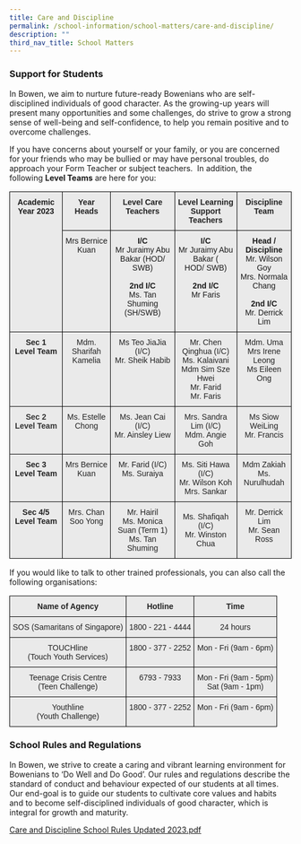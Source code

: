 ```yaml
---
title: Care and Discipline
permalink: /school-information/school-matters/care-and-discipline/
description: ""
third_nav_title: School Matters
---
```

### Support for Students


In Bowen, we aim to nurture future-ready Bowenians who are self-disciplined individuals of good character. As the growing-up years will present many opportunities and some challenges, do strive to grow a strong sense of well-being and self-confidence, to help you remain positive and to overcome challenges.

If you have concerns about yourself or your family, or you are concerned for your friends who may be bullied or may have personal troubles, do approach your Form Teacher or subject teachers.  In addition, the following **Level Teams** are here for you:

<style type="text/css">
.tg  {border-collapse:collapse;border-spacing:0;}
.tg td{border-color:black;border-style:solid;border-width:1px;font-family:Arial, sans-serif;font-size:14px;
  overflow:hidden;padding:10px 5px;word-break:normal;}
.tg th{border-color:black;border-style:solid;border-width:1px;font-family:Arial, sans-serif;font-size:14px;
  font-weight:normal;overflow:hidden;padding:10px 5px;word-break:normal;}
.tg .tg-n4qt{background-color:#EAEAEA;color:#222;font-weight:bold;text-align:center;vertical-align:top}
.tg .tg-ii8k{background-color:#EAEAEA;color:#222;text-align:center;vertical-align:top}
.tg .tg-3jxu{background-color:#eaeaea;text-align:center;vertical-align:top}
.tg .tg-g8v5{background-color:#eaeaea;font-weight:bold;text-align:center;vertical-align:top}
.tg .tg-ku5w{background-color:#EAEAEA;color:#222;text-align:center;vertical-align:middle}
.tg .tg-uxuj{background-color:#EAEAEA;color:#0FB3DF;text-align:center;vertical-align:top}
</style>
<table class="tg">
<thead>
  <tr>
    <th class="tg-3jxu" rowspan="2"><span style="font-weight:bold;font-style:normal">Academic Year 2023</span></th>
    <th class="tg-n4qt">Year Heads</th>
    <th class="tg-n4qt">Level Care Teachers</th>
    <th class="tg-n4qt">Level Learning Support Teachers </th>
    <th class="tg-n4qt">Discipline Team</th>
  </tr>
  <tr>
    <th class="tg-g8v5"><span style="font-weight:400;font-style:normal">Mrs Bernice Kuan</span></th>
    <th class="tg-3jxu"><span style="font-weight:bold;font-style:normal">I/C</span><br><span style="font-weight:400;font-style:normal">Mr Juraimy Abu Bakar (</span>HOD/ SWB)<br><br><span style="font-weight:bold;font-style:normal">2nd I/C</span><br><span style="font-weight:400;font-style:normal">Ms. Tan Shuming (SH/SWB)</span><br></th>
    <th class="tg-3jxu"><span style="font-weight:bold;font-style:normal">I/C</span><br>Mr Juraimy Abu Bakar (<br>HOD/ SWB)<br><br><span style="font-weight:bold;font-style:normal">2nd I/C</span><br><span style="font-weight:400;font-style:normal">Mr Faris</span><br></th>
    <th class="tg-3jxu"><span style="font-weight:bold">Head / Discipline</span><br>Mr. Wilson Goy<br>Mrs. Normala Chang<br><br><span style="font-weight:bold;font-style:normal">2nd I/C</span><br><span style="font-weight:400;font-style:normal">Mr. Derrick Lim</span><br></th>
  </tr>
</thead>
<tbody>
  <tr>
    <td class="tg-n4qt">Sec 1<br>Level Team</td>
    <td class="tg-ii8k">Mdm. Sharifah Kamelia<br><br><br></td>
    <td class="tg-ii8k">Ms Teo JiaJia (I/C)<br>Mr. Sheik Habib<br> </td>
    <td class="tg-ku5w"><span style="color:#222;background-color:#EAEAEA"> Mr. Chen Qinghua (I/C)</span><br><span style="color:#222;background-color:#EAEAEA">Ms. Kalaivani</span><br><span style="color:#222;background-color:#EAEAEA">Mdm Sim Sze Hwei</span><br><span style="color:#222;background-color:#EAEAEA">Mr. Farid</span><br><span style="color:#222;background-color:#EAEAEA">Mr. Faris</span><br></td>
    <td class="tg-ii8k">Mdm. Uma<br>Mrs Irene Leong<br>Ms Eileen Ong</td>
  </tr>
  <tr>
    <td class="tg-uxuj"><span style="font-weight:bold;color:#333">Sec 2</span><br><span style="font-weight:bold;color:#333">Level Team</span></td>
    <td class="tg-ii8k">Ms. Estelle Chong</td>
    <td class="tg-ii8k">Ms. Jean Cai (I/C)<br>Mr. Ainsley Liew</td>
    <td class="tg-ku5w"><span style="color:#222;background-color:#EAEAEA">Mrs. Sandra Lim (I/C)</span><br><span style="color:#222;background-color:#EAEAEA">Mdm. Angie Goh </span></td>
    <td class="tg-ii8k">Ms Siow WeiLing<br>Mr. Francis</td>
  </tr>
  <tr>
    <td class="tg-n4qt">Sec 3<br>Level Team</td>
    <td class="tg-ii8k">Mrs Bernice Kuan</td>
    <td class="tg-ii8k">Mr. Farid (I/C)<br>Ms. Suraiya</td>
    <td class="tg-ku5w"><span style="color:#222;background-color:#EAEAEA">Ms. Siti Hawa (I/C)</span><br><span style="color:#222;background-color:#EAEAEA">Mr. Wilson Koh</span><br><span style="color:#222;background-color:#EAEAEA">Mrs. Sankar </span></td>
    <td class="tg-ii8k">Mdm Zakiah<br>Ms. Nurulhudah<br> </td>
  </tr>
  <tr>
    <td class="tg-n4qt">Sec 4/5<br>Level Team</td>
    <td class="tg-ii8k">Mrs. Chan Soo Yong<br></td>
    <td class="tg-ii8k">Mr. Hairil<br>Ms. Monica Suan (Term 1)<br>Ms. Tan Shuming</td>
    <td class="tg-ku5w"><span style="color:#222;background-color:#EAEAEA">Ms. Shafiqah (I/C)</span><br><span style="color:#222;background-color:#EAEAEA">Mr. Winston Chua</span><br><span style="color:#222;background-color:#EAEAEA"> </span></td>
    <td class="tg-ii8k">Mr. Derrick Lim<br>Mr. Sean Ross<br> </td>
  </tr>
</tbody>
</table>

If you would like to talk to other trained professionals, you can also call the following organisations:

<style type="text/css">
.tg  {border-collapse:collapse;border-spacing:0;}
.tg td{border-color:black;border-style:solid;border-width:1px;font-family:Arial, sans-serif;font-size:14px;
  overflow:hidden;padding:10px 5px;word-break:normal;}
.tg th{border-color:black;border-style:solid;border-width:1px;font-family:Arial, sans-serif;font-size:14px;
  font-weight:normal;overflow:hidden;padding:10px 5px;word-break:normal;}
.tg .tg-n4qt{background-color:#EAEAEA;color:#222;font-weight:bold;text-align:center;vertical-align:top}
.tg .tg-ii8k{background-color:#EAEAEA;color:#222;text-align:center;vertical-align:top}
</style>
<table class="tg">
<thead>
  <tr>
    <th class="tg-n4qt">Name of Agency</th>
    <th class="tg-n4qt">Hotline</th>
    <th class="tg-n4qt">Time</th>
  </tr>
</thead>
<tbody>
  <tr>
    <td class="tg-ii8k">SOS (Samaritans of Singapore)</td>
    <td class="tg-ii8k">1800 - 221 - 4444</td>
    <td class="tg-ii8k">24 hours</td>
  </tr>
  <tr>
    <td class="tg-ii8k">TOUCHline<br>(Touch Youth Services)</td>
    <td class="tg-ii8k">1800 - 377 - 2252</td>
    <td class="tg-ii8k">Mon - Fri (9am - 6pm)</td>
  </tr>
  <tr>
    <td class="tg-ii8k">Teenage Crisis Centre<br>(Teen Challenge)</td>
    <td class="tg-ii8k">6793 - 7933</td>
    <td class="tg-ii8k">Mon - Fri (9am - 5pm)<br>Sat (9am - 1pm)</td>
  </tr>
  <tr>
    <td class="tg-ii8k">Youthline<br>(Youth Challenge)</td>
    <td class="tg-ii8k">1800 - 377 - 2252</td>
    <td class="tg-ii8k">Mon - Fri (9am - 6pm)</td>
  </tr>
</tbody>
</table>

### School Rules and Regulations

In Bowen, we strive to create a caring and vibrant learning environment for Bowenians to ‘Do Well and Do Good’. Our rules and regulations describe the standard of conduct and behaviour expected of our students at all times. Our end-goal is to guide our students to cultivate core values and habits and to become self-disciplined individuals of good character, which is integral for growth and maturity.

[Care and Discipline School Rules Updated 2023.pdf](/files/2023%20Bowen%20School%20Rules.pdf)

